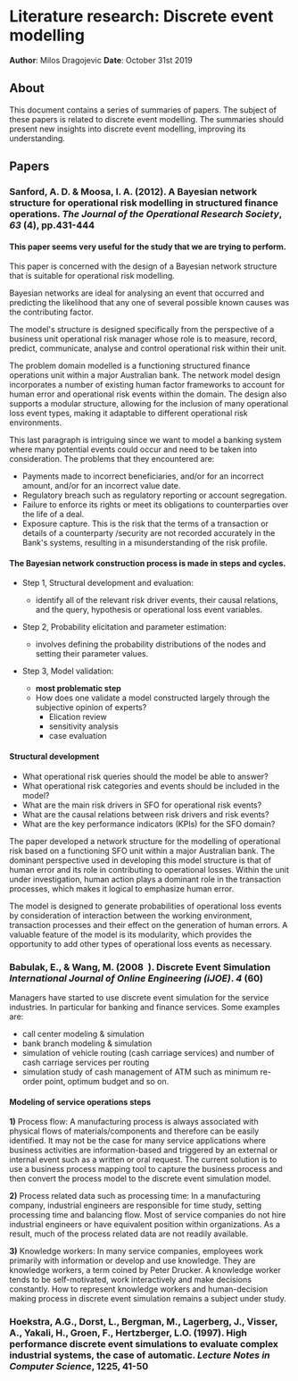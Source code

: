 # Literature research: Discrete event modelling

**Author**: Milos Dragojevic
**Date**: October 31st 2019

## About

This document contains a series of summaries of papers. The subject of these papers is related to discrete event modelling. The summaries should present new insights into discrete event modelling, improving its understanding.

## Papers

### Sanford, A. D. & Moosa, I. A. (2012). A Bayesian network structure for operational risk modelling in structured finance operations. _The Journal of the Operational Research Society_, _63_ (4), pp.431-444

#### This paper seems very useful for the study that we are trying to perform.

This paper is concerned with the design of a Bayesian network structure that is suitable for operational risk modelling.  

Bayesian networks are ideal for analysing an event that occurred and predicting the likelihood that any one of several possible known causes was the contributing factor.

The model's structure is designed specifically from the perspective of a business unit operational risk manager whose role is to measure, record, predict, communicate, analyse and control operational risk within their unit.

The problem domain modelled is a functioning structured finance operations unit within a major Australian bank.
The network model design incorporates a number of existing human factor frameworks to account for human error and operational risk events within the domain. The design also supports a modular structure, allowing for the inclusion of many operational loss event types, making it adaptable to different operational risk environments.

This last paragraph is intriguing since we want to model a banking system where many potential events could occur and need to be taken into consideration. The problems that they encountered are:

- Payments made to incorrect beneficiaries, and/or for an incorrect amount, and/or for an incorrect value date. 
- Regulatory breach such as regulatory reporting or account segregation.
- Failure to enforce its rights or meet its obligations to counterparties over the life of a deal. 
- Exposure capture. This is the risk that the terms of a transaction or details of a counterparty /security are not recorded accurately in the Bank's systems, resulting in a misunderstanding of the risk profile.

#### The Bayesian network construction process is made in steps and cycles.

- Step 1, Structural development and evaluation:

    -  identify all of the relevant risk driver events, their causal relations, and the query, hypothesis or operational loss event variables.

- Step 2, Probability elicitation and parameter estimation:

    -  involves defining the probability distributions of the nodes and setting their parameter values.

- Step 3, Model validation:

    - **most problematic step**
    -  How does one validate a model constructed largely through the subjective opinion of experts?
        - Elication review
        - sensitivity analysis
        - case evaluation


#### Structural development

- What operational risk queries should the model be able to answer?
- What operational risk categories and events should be included in the model?
- What are the main risk drivers in SFO for operational risk events?
- What are the causal relations between risk drivers and risk events? 
- What are the key performance indicators (KPIs) for the SFO domain?

The paper developed a network structure for the modelling of operational risk based on a functioning SFO unit within a major Australian bank.
The dominant perspective used in developing this model structure is that of human error and its role in contributing to operational losses. Within the unit under investigation, human action plays a dominant role in the transaction processes, which makes it logical to emphasize human error.

The model is designed to generate probabilities of operational loss events by consideration of interaction between the working environment, transaction processes and their effect on the generation of human errors. A valuable feature of the model is its modularity, which provides the opportunity to add other types of operational loss events as necessary.


### Babulak, E., & Wang, M. (2008 ). Discrete Event Simulation _International Journal of Online Engineering (iJOE)_. _4_ (60)

Managers have started to use discrete event simulation for the service industries. In particular for banking and finance services. Some examples are:

- call center modeling & simulation
- bank branch modeling & simulation
- simulation of vehicle routing (cash carriage services) and number of cash carriage services per routing
- simulation study of cash management of ATM such as minimum re-order point, optimum budget and so on.

#### Modeling of service operations steps

**1)** Process flow: A manufacturing process is always associated with physical flows of
materials/components and therefore can be easily identified. It may not be the case for
many service applications where business activities are information-based and triggered by
an external or internal event such as a written or oral request. The current solution is to use
a business process mapping tool to capture the business process and then convert the
process model to the discrete event simulation model.

**2)** Process related data such as processing time: In a manufacturing company, industrial
engineers are responsible for time study, setting processing time and balancing flow. Most
of service companies do not hire industrial engineers or have equivalent position within
organizations. As a result, much of the process related data are not readily available.

**3)** Knowledge workers: In many service companies, employees work primarily with
information or develop and use knowledge. They are knowledge workers, a term coined by
Peter Drucker. A knowledge worker tends to be self-motivated, work interactively and
make decisions constantly. How to represent knowledge workers and human-decision
making process in discrete event simulation remains a subject under study.


###  Hoekstra, A.G., Dorst, L., Bergman, M., Lagerberg, J., Visser, A., Yakali, H., Groen, F., Hertzberger, L.O. (1997). High performance discrete event simulations to evaluate complex industrial systems, the case of automatic. _Lecture Notes in Computer Science_, 1225, 41-50
